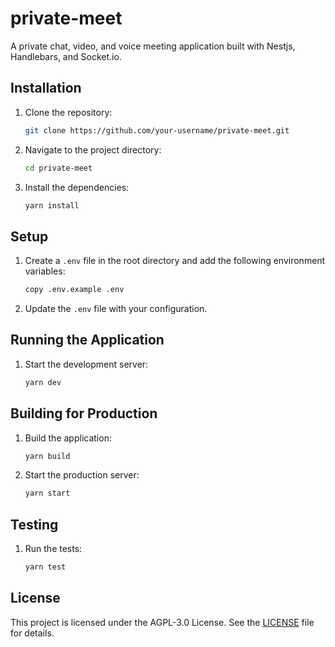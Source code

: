 # private-meet

A private chat, video, and voice meeting application built with Nestjs, Handlebars, and Socket.io.

## Installation

1. Clone the repository:
   ```bash
   git clone https://github.com/your-username/private-meet.git
   ```
2. Navigate to the project directory:
   ```bash
   cd private-meet
   ```
3. Install the dependencies:
   ```bash
   yarn install
   ```

## Setup

1. Create a `.env` file in the root directory and add the following environment variables:
   ```bash
   copy .env.example .env
   ```
2. Update the `.env` file with your configuration.

## Running the Application

1. Start the development server:
   ```bash
   yarn dev
   ```

## Building for Production

1. Build the application:
   ```bash
   yarn build
   ```
2. Start the production server:
   ```bash
   yarn start
   ```

## Testing

1. Run the tests:
   ```bash
   yarn test
   ```

## License

This project is licensed under the AGPL-3.0 License.
See the [LICENSE](LICENSE) file for details.
